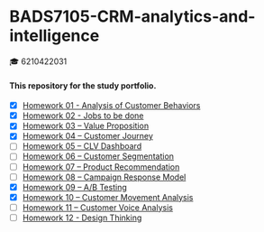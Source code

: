 # BADS7105-CRM-analytics-and-intelligence
:mortar_board: 6210422031

#### This repository for the study portfolio.

- [x] [Homework 01 - Analysis of Customer Behaviors](https://github.com/sirimada/BADS7105-CRM-analytics-and-intelligence/tree/main/Homework%2001)
- [x] [Homework 02 - Jobs to be done](https://github.com/sirimada/BADS7105-CRM-analytics-and-intelligence/tree/main/Homework%2002)
- [x] [Homework 03 – Value Proposition](https://github.com/sirimada/BADS7105-CRM-analytics-and-intelligence/tree/main/Homework%2003)
- [x] [Homework 04 – Customer Journey](https://github.com/sirimada/BADS7105-CRM-analytics-and-intelligence/tree/main/Homework%2004)
- [ ] [Homework 05 – CLV Dashboard](https://github.com/sirimada/BADS7105-CRM-analytics-and-intelligence/tree/main/Homework%2005)
- [ ] [Homework 06 – Customer Segmentation](https://github.com/sirimada/BADS7105-CRM-analytics-and-intelligence/tree/main/Homework%2006)
- [ ] [Homework 07 – Product Recommendation](https://github.com/sirimada/BADS7105-CRM-analytics-and-intelligence/tree/main/Homework%2007)
- [ ] [Homework 08 – Campaign Response Model](https://github.com/sirimada/BADS7105-CRM-analytics-and-intelligence/tree/main/Homework%2008)
- [x] [Homework 09 – A/B Testing](https://github.com/sirimada/BADS7105-CRM-analytics-and-intelligence/tree/main/Homework%2009)
- [x] [Homework 10 – Customer Movement Analysis](https://github.com/sirimada/BADS7105-CRM-analytics-and-intelligence/tree/main/Homework%2010)
- [ ] [Homework 11 – Customer Voice Analysis ](https://github.com/sirimada/BADS7105-CRM-analytics-and-intelligence/tree/main/Homework%2011)
- [ ] [Homework 12 - Design Thinking](https://github.com/sirimada/BADS7105-CRM-analytics-and-intelligence/tree/main/Homework%2012)
